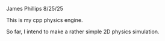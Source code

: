 James Phillips 8/25/25

This is my cpp physics engine.

So far, I intend to make a rather simple 2D physics simulation.
